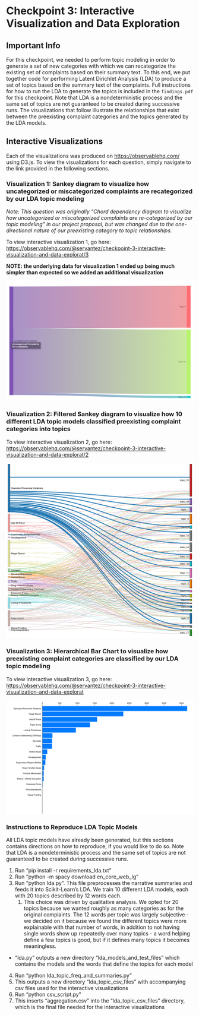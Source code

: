 # Checkpoint 3: Interactive Visualization and Data Exploration

## Important Info

For this checkpoint, we needed to perform topic modeling in order to generate a set of new categories with which we can recategorize the existing set of complaints based on their summary text. To this end, we put together code for performing Latent Dirichlet Analysis (LDA) to produce a set of topics based on the summary text of the complaints. Full instructions for how to run the LDA to generate the topics is included in the `findings.pdf` for this checkpoint. Note that LDA is a nondeterministic process and the same set of topics are not guaranteed to be created during successive runs. The visualizations that follow illustrate the relationships that exist between the preexisting complaint categories and the topics generated by the LDA models.

## Interactive Visualizations

Each of the visualizations was produced on https://observablehq.com/ using D3.js. To view the visualizations for each question, simply navigate to the link provided in the following sections.

### Visualization 1: Sankey diagram to visualize how uncategorized or miscategorized complaints are recategorized by our LDA topic modeling

*Note: This question was originally "Chord dependency diagram to visualize how uncategorized or miscategorized complaints are re-categorized by our topic modeling" in our project proposal, but was changed due to the one-directional nature of our preexisting category to topic relationships.*

To view interactive visualization 1, go here: https://observablehq.com/@servantez/checkpoint-3-interactive-visualization-and-data-explorat/3

**NOTE: the underlying data for visualization 1 ended up being much simpler than expected so we added an additional visualization**

![visualization 1](https://github.com/Northwestern-Data-Sci-Seminar/Invisible-Institute-Chicago-Reporter-Collaboration-Public/blob/enchanted-badgers/The%20Enchanted%20Badgers/checkpoint-3/screenshots/viz_1.png)

### Visualization 2: Filtered Sankey diagram to visualize how 10 different LDA topic models classified preexisting complaint categories into topics

To view interactive visualization 2, go here: https://observablehq.com/@servantez/checkpoint-3-interactive-visualization-and-data-explorat/2

![visualization 2](https://github.com/Northwestern-Data-Sci-Seminar/Invisible-Institute-Chicago-Reporter-Collaboration-Public/blob/enchanted-badgers/The%20Enchanted%20Badgers/checkpoint-3/screenshots/viz_2.png)

### Visualization 3: Hierarchical Bar Chart to visualize how preexisting complaint categories are classified by our LDA topic modeling

To view interactive visualization 3, go here: https://observablehq.com/@servantez/checkpoint-3-interactive-visualization-and-data-explorat

![visualization 3](https://github.com/Northwestern-Data-Sci-Seminar/Invisible-Institute-Chicago-Reporter-Collaboration-Public/blob/enchanted-badgers/The%20Enchanted%20Badgers/checkpoint-3/screenshots/viz_3.png)

### Instructions to Reproduce LDA Topic Models
All LDA topic models have already been generated, but this sections contains directions on how to reproduce, if you would like to do so. Note that LDA is a nondeterministic process and the same set of topics are not guaranteed to be created during successive runs.

1. Run “pip install -r requirements_lda.txt”
2. Run “python -m spacy download en_core_web_lg”
3. Run “python lda.py”. This file preprocesses the narrative summaries and feeds it into Scikit-Learn’s LDA. We train 10 different LDA models, each with 20 topics described by 12 words each. 
    1. This choice was driven by qualitative analysis. We opted for 20 topics because we wanted roughly as many categories as for the original complaints. The 12 words per topic was largely subjective - we decided on it because we found the different topics were more explainable with that number of words, in addition to not having single words show up repeatedly over many topics - a word helping define a few topics is good, but if it defines many topics it becomes meaningless.
  * “lda.py” outputs a new directory “lda_models_and_test_files” which contains the models and the words that define the topics for each model
4. Run “python lda_topic_freq_and_summaries.py”
  1. This outputs a new directory “lda_topic_csv_files” with accompanying csv files used for the interactive visualizations
5. Run “python csv_script.py”
  1. This inserts “aggregation.csv” into the “lda_topic_csv_files” directory, which is the final file needed for the interactive visualizations

